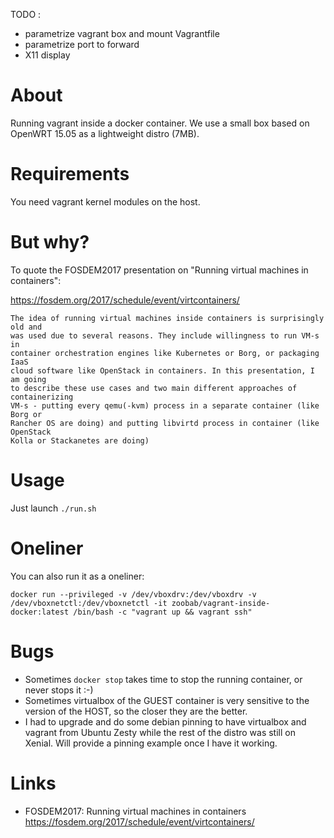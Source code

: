 TODO :

- parametrize vagrant box and mount Vagrantfile
- parametrize port to forward
- X11 display


About
=====

Running vagrant inside a docker container. We use a small box based on OpenWRT 15.05 as a lightweight distro (7MB).

Requirements
============

You need vagrant kernel modules on the host.

But why?
========

To quote the FOSDEM2017 presentation on "Running virtual machines in containers":

https://fosdem.org/2017/schedule/event/virtcontainers/

```
The idea of running virtual machines inside containers is surprisingly old and
was used due to several reasons. They include willingness to run VM-s in
container orchestration engines like Kubernetes or Borg, or packaging IaaS
cloud software like OpenStack in containers. In this presentation, I am going
to describe these use cases and two main different approaches of containerizing
VM-s - putting every qemu(-kvm) process in a separate container (like Borg or
Rancher OS are doing) and putting libvirtd process in container (like OpenStack
Kolla or Stackanetes are doing)
```

Usage
=====

Just launch ```./run.sh```

Oneliner
========

You can also run it as a oneliner:

```
docker run --privileged -v /dev/vboxdrv:/dev/vboxdrv -v /dev/vboxnetctl:/dev/vboxnetctl -it zoobab/vagrant-inside-docker:latest /bin/bash -c "vagrant up && vagrant ssh"
```

Bugs
====

* Sometimes ```docker stop``` takes time to stop the running container, or never stops it :-)
* Sometimes virtualbox of the GUEST container is very sensitive to the version
of the HOST, so the closer they are the better.
* I had to upgrade and do some debian pinning to have virtualbox and vagrant
from Ubuntu Zesty while the rest of the distro was still on Xenial. Will
provide a pinning example once I have it working.



Links
=====

* FOSDEM2017: Running virtual machines in containers https://fosdem.org/2017/schedule/event/virtcontainers/
